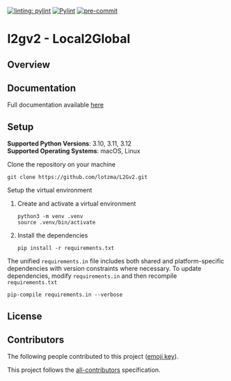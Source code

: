 
[![linting: pylint](https://img.shields.io/badge/linting-pylint-yellowgreen)](https://github.com/pylint-dev/pylint)
[![Pylint](https://github.com/lotzma/L2Gv2/actions/workflows/pylint.yml/badge.svg)](https://github.com/lotzma/L2Gv2/actions/workflows/pylint.yml)
[![pre-commit](https://img.shields.io/badge/pre--commit-enabled-brightgreen?logo=pre-commit)](https://github.com/pre-commit/pre-commit)

# l2gv2 - Local2Global

## Overview

## Documentation

Full documentation available [here](https://l2gv2.readthedocs.io/en/latest/)


## Setup


**Supported Python Versions**: 3.10, 3.11, 3.12  
**Supported Operating Systems**: macOS, Linux  

Clone the repository on your machine

```shell
git clone https://github.com/lotzma/L2Gv2.git
```

Setup the virtual environment

1. Create and activate a virtual environment
   ```shell
   python3 -m venv .venv
   source .venv/bin/activate
   ```

2. Install the dependencies

    ```shell
    pip install -r requirements.txt
    ```

The unified `requirements.in` file includes both shared and platform-specific dependencies with version constraints where necessary. To update dependencies, modify `requirements.in` and then recompile `requirements.txt`

```shell
pip-compile requirements.in --verbose
```

## License

## Contributors

The following people contributed to this project ([emoji key](https://allcontributors.org/docs/en/emoji-key)). 


This project follows the [all-contributors](https://github.com/all-contributors/all-contributors) specification.